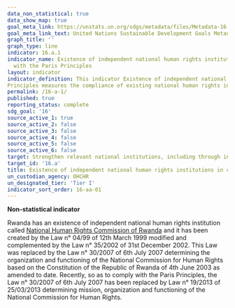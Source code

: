 ```yaml
---
data_non_statistical: true
data_show_map: true
goal_meta_link: https://unstats.un.org/sdgs/metadata/files/Metadata-16-0a-01.pdf
goal_meta_link_text: United Nations Sustainable Development Goals Metadata (pdf 1361kB)
graph_title: ''
graph_type: line
indicator: 16.a.1
indicator_name: Existence of independent national human rights institutions in compliance
  with the Paris Principles
layout: indicator
indicator_definition: This indicator Existence of independent national human rights institutions in compliance with the Paris
Principles measures the compliance of existing national human rights institutions with the Principles relating to the Status of National Institutions (The Paris Principles), which were adopted by the General Assembly (resolution 48/134) based on the rules of procedure of the Global Alliance of National Human Rights Institutions (GANHRI, formerly the International Coordinating Committee of National Institutions for the Promotion and Protection of Human Rights or ICC).
permalink: /16-a-1/
published: true
reporting_status: complete
sdg_goal: '16'
source_active_1: true
source_active_2: false
source_active_3: false
source_active_4: false
source_active_5: false
source_active_6: false
target: Strengthen relevant national institutions, including through international cooperation, for building capacity at all levels, in particular in developing countries, to prevent violence and combat terrorism and crime
target_id: '16.a'
title: Existence of independent national human rights institutions in compliance with the Paris Principles
un_custodian_agency: OHCHR
un_designated_tier: 'Tier I'
indicator_sort_order: 16-aa-01
---
```

**Non-statistical indicator**

Rwanda has an existence of independent national human rights institution called [National Human Rights Commission of Rwanda](http://www.cndp.org.rw/index.php?id=188) and it has been created by the Law n° 04/99 of 12th March 1999 modified and complemented by the Law n° 35/2002 of 31st December 2002. This Law was replaced by the Law n° 30/2007 of 6th July 2007 determining the organization and functioning of the National Commission for Human Rights based on the Constitution of the Republic of Rwanda of 4th June 2003 as amended to date. Recently, so as to comply with the Paris Principles, the Law n° 30/2007 of 6th July 2007 has been replaced by Law n° 19/2013 of 25/03/2013 determining mission, organization and functioning of the National Commission for Human Rights.
